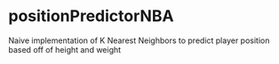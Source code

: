 # positionPredictorNBA
Naive implementation of K Nearest Neighbors to predict player position based off of height and weight 
